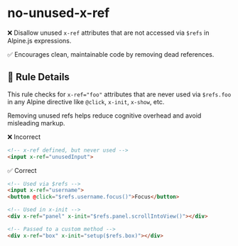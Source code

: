 # no-unused-x-ref

❌ Disallow unused `x-ref` attributes that are not accessed via `$refs` in Alpine.js expressions.

✅ Encourages clean, maintainable code by removing dead references.

## 🔧 Rule Details
This rule checks for `x-ref="foo"` attributes that are never used via `$refs.foo` in any Alpine directive like `@click`, `x-init`, `x-show`, etc.

Removing unused refs helps reduce cognitive overhead and avoid misleading markup.

❌ Incorrect

```html
<!-- x-ref defined, but never used -->
<input x-ref="unusedInput">
```

✅ Correct

```html
<!-- Used via $refs -->
<input x-ref="username">
<button @click="$refs.username.focus()">Focus</button>
```

```html
<!-- Used in x-init -->
<div x-ref="panel" x-init="$refs.panel.scrollIntoView()"></div>
```

```html
<!-- Passed to a custom method -->
<div x-ref="box" x-init="setup($refs.box)"></div>

```
